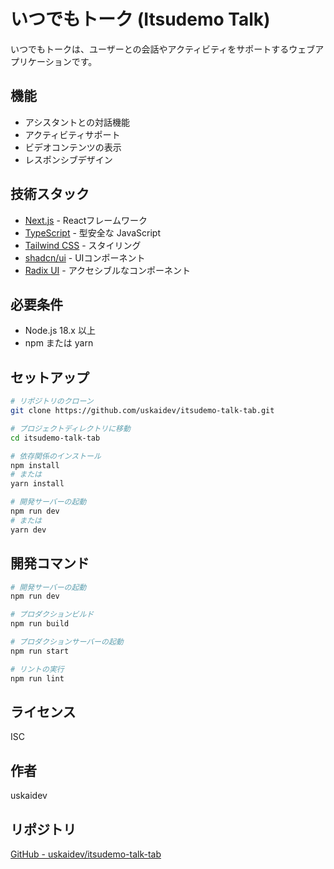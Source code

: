 # いつでもトーク (Itsudemo Talk)

いつでもトークは、ユーザーとの会話やアクティビティをサポートするウェブアプリケーションです。

## 機能

- アシスタントとの対話機能
- アクティビティサポート
- ビデオコンテンツの表示
- レスポンシブデザイン

## 技術スタック

- [Next.js](https://nextjs.org/) - Reactフレームワーク
- [TypeScript](https://www.typescriptlang.org/) - 型安全な JavaScript
- [Tailwind CSS](https://tailwindcss.com/) - スタイリング
- [shadcn/ui](https://ui.shadcn.com/) - UIコンポーネント
- [Radix UI](https://www.radix-ui.com/) - アクセシブルなコンポーネント

## 必要条件

- Node.js 18.x 以上
- npm または yarn

## セットアップ

```bash
# リポジトリのクローン
git clone https://github.com/uskaidev/itsudemo-talk-tab.git

# プロジェクトディレクトリに移動
cd itsudemo-talk-tab

# 依存関係のインストール
npm install
# または
yarn install

# 開発サーバーの起動
npm run dev
# または
yarn dev
```

## 開発コマンド

```bash
# 開発サーバーの起動
npm run dev

# プロダクションビルド
npm run build

# プロダクションサーバーの起動
npm run start

# リントの実行
npm run lint
```

## ライセンス

ISC

## 作者

uskaidev

## リポジトリ

[GitHub - uskaidev/itsudemo-talk-tab](https://github.com/uskaidev/itsudemo-talk-tab)
